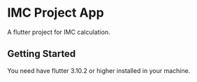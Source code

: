 # IMC Project App

A flutter project for IMC calculation.

## Getting Started

You need have flutter 3.10.2 or higher installed in your machine.
